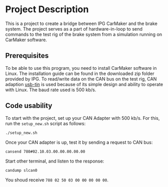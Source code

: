 # Project Description
This is a project to create a bridge between IPG CarMaker and the brake system. The project serves as a part of hardware-in-loop to send commands to the test rig of the brake system from a simulation running on CarMaker software.

## Prerequisites
To be able to use this program, you need to install CarMaker software in Linux. The installation guide can be found in the downloaded zip folder provided by IPG.
To read/write data on the CAN bus on the test rig, CAN adaption [usb-tin](https://www.fischl.de/usbtin/) is used because of its simple design and ability to operate with Linux.
The baud rate used is 500 kb/s.

## Code usability
To start with the project, set up your CAN Adapter with 500 kb/s. For this, run the `setup_new.sh` script as follows:
```shell
./setup_new.sh
```

Once your CAN adapter is up, test it by sending a request to CAN bus:
```shell
cansend 780#02.10.03.00.00.00.00.00
```
Start other terminal, and listen to the response:
```shell
candump slcan0
```
You shoud receive `788 02 50 03 00 00 00 00 00`.
